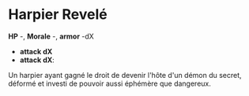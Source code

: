 # Harpier Revelé
**HP** -, **Morale** -, **armor** -dX
- **attack dX**
- **attack dX**: 

Un harpier ayant gagné le droit de devenir l'hôte d'un démon du secret, déformé et investi de pouvoir aussi éphémère que dangereux.